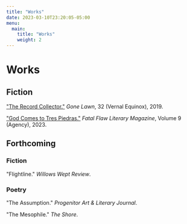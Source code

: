 ```yaml
---
title: "Works"
date: 2023-03-10T23:20:05-05:00
menu:
  main:
    title: "Works"
    weight: 2
---
```


# Works

## Fiction
["The Record Collector."](https://gonelawn.net/journal/issue32/Mora.php) *Gone Lawn*, 32 (Vernal Equinox), 2019.

["God Comes to Tres Piedras."](https://www.fatalflawlit.com/fiction-pieces/god-comes-to-tres-piedras) *Fatal Flaw Literary Magazine*, Volume 9 (Agency), 2023.

## Forthcoming

### Fiction
"Flightline." *Willows Wept Review*.

### Poetry
"The Assumption." *Progenitor Art & Literary Journal*.

"The Mesophile." *The Shore*.
